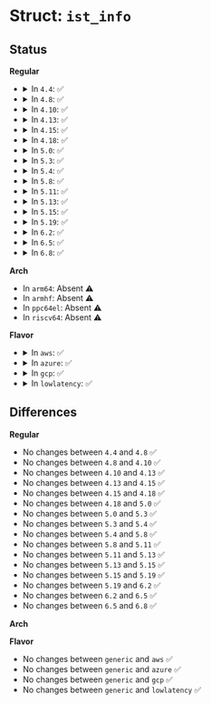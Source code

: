# Struct: <code>ist_info</code>

## Status
<b>Regular</b>
<ul>
<li>
<details>
<summary>In <code>4.4</code>: ✅</summary>

```c
struct ist_info {
    __u32 signature;
    __u32 command;
    __u32 event;
    __u32 perf_level;
};
```
</details>
</li>
<li>
<details>
<summary>In <code>4.8</code>: ✅</summary>

```c
struct ist_info {
    __u32 signature;
    __u32 command;
    __u32 event;
    __u32 perf_level;
};
```
</details>
</li>
<li>
<details>
<summary>In <code>4.10</code>: ✅</summary>

```c
struct ist_info {
    __u32 signature;
    __u32 command;
    __u32 event;
    __u32 perf_level;
};
```
</details>
</li>
<li>
<details>
<summary>In <code>4.13</code>: ✅</summary>

```c
struct ist_info {
    __u32 signature;
    __u32 command;
    __u32 event;
    __u32 perf_level;
};
```
</details>
</li>
<li>
<details>
<summary>In <code>4.15</code>: ✅</summary>

```c
struct ist_info {
    __u32 signature;
    __u32 command;
    __u32 event;
    __u32 perf_level;
};
```
</details>
</li>
<li>
<details>
<summary>In <code>4.18</code>: ✅</summary>

```c
struct ist_info {
    __u32 signature;
    __u32 command;
    __u32 event;
    __u32 perf_level;
};
```
</details>
</li>
<li>
<details>
<summary>In <code>5.0</code>: ✅</summary>

```c
struct ist_info {
    __u32 signature;
    __u32 command;
    __u32 event;
    __u32 perf_level;
};
```
</details>
</li>
<li>
<details>
<summary>In <code>5.3</code>: ✅</summary>

```c
struct ist_info {
    __u32 signature;
    __u32 command;
    __u32 event;
    __u32 perf_level;
};
```
</details>
</li>
<li>
<details>
<summary>In <code>5.4</code>: ✅</summary>

```c
struct ist_info {
    __u32 signature;
    __u32 command;
    __u32 event;
    __u32 perf_level;
};
```
</details>
</li>
<li>
<details>
<summary>In <code>5.8</code>: ✅</summary>

```c
struct ist_info {
    __u32 signature;
    __u32 command;
    __u32 event;
    __u32 perf_level;
};
```
</details>
</li>
<li>
<details>
<summary>In <code>5.11</code>: ✅</summary>

```c
struct ist_info {
    __u32 signature;
    __u32 command;
    __u32 event;
    __u32 perf_level;
};
```
</details>
</li>
<li>
<details>
<summary>In <code>5.13</code>: ✅</summary>

```c
struct ist_info {
    __u32 signature;
    __u32 command;
    __u32 event;
    __u32 perf_level;
};
```
</details>
</li>
<li>
<details>
<summary>In <code>5.15</code>: ✅</summary>

```c
struct ist_info {
    __u32 signature;
    __u32 command;
    __u32 event;
    __u32 perf_level;
};
```
</details>
</li>
<li>
<details>
<summary>In <code>5.19</code>: ✅</summary>

```c
struct ist_info {
    __u32 signature;
    __u32 command;
    __u32 event;
    __u32 perf_level;
};
```
</details>
</li>
<li>
<details>
<summary>In <code>6.2</code>: ✅</summary>

```c
struct ist_info {
    __u32 signature;
    __u32 command;
    __u32 event;
    __u32 perf_level;
};
```
</details>
</li>
<li>
<details>
<summary>In <code>6.5</code>: ✅</summary>

```c
struct ist_info {
    __u32 signature;
    __u32 command;
    __u32 event;
    __u32 perf_level;
};
```
</details>
</li>
<li>
<details>
<summary>In <code>6.8</code>: ✅</summary>

```c
struct ist_info {
    __u32 signature;
    __u32 command;
    __u32 event;
    __u32 perf_level;
};
```
</details>
</li>
</ul>
<b>Arch</b>
<ul>
<li>
In <code>arm64</code>: Absent ⚠️
</li>
<li>
In <code>armhf</code>: Absent ⚠️
</li>
<li>
In <code>ppc64el</code>: Absent ⚠️
</li>
<li>
In <code>riscv64</code>: Absent ⚠️
</li>
</ul>
<b>Flavor</b>
<ul>
<li>
<details>
<summary>In <code>aws</code>: ✅</summary>

```c
struct ist_info {
    __u32 signature;
    __u32 command;
    __u32 event;
    __u32 perf_level;
};
```
</details>
</li>
<li>
<details>
<summary>In <code>azure</code>: ✅</summary>

```c
struct ist_info {
    __u32 signature;
    __u32 command;
    __u32 event;
    __u32 perf_level;
};
```
</details>
</li>
<li>
<details>
<summary>In <code>gcp</code>: ✅</summary>

```c
struct ist_info {
    __u32 signature;
    __u32 command;
    __u32 event;
    __u32 perf_level;
};
```
</details>
</li>
<li>
<details>
<summary>In <code>lowlatency</code>: ✅</summary>

```c
struct ist_info {
    __u32 signature;
    __u32 command;
    __u32 event;
    __u32 perf_level;
};
```
</details>
</li>
</ul>

## Differences
<b>Regular</b>
<ul>
<li>
No changes between <code>4.4</code> and <code>4.8</code> ✅
</li>
<li>
No changes between <code>4.8</code> and <code>4.10</code> ✅
</li>
<li>
No changes between <code>4.10</code> and <code>4.13</code> ✅
</li>
<li>
No changes between <code>4.13</code> and <code>4.15</code> ✅
</li>
<li>
No changes between <code>4.15</code> and <code>4.18</code> ✅
</li>
<li>
No changes between <code>4.18</code> and <code>5.0</code> ✅
</li>
<li>
No changes between <code>5.0</code> and <code>5.3</code> ✅
</li>
<li>
No changes between <code>5.3</code> and <code>5.4</code> ✅
</li>
<li>
No changes between <code>5.4</code> and <code>5.8</code> ✅
</li>
<li>
No changes between <code>5.8</code> and <code>5.11</code> ✅
</li>
<li>
No changes between <code>5.11</code> and <code>5.13</code> ✅
</li>
<li>
No changes between <code>5.13</code> and <code>5.15</code> ✅
</li>
<li>
No changes between <code>5.15</code> and <code>5.19</code> ✅
</li>
<li>
No changes between <code>5.19</code> and <code>6.2</code> ✅
</li>
<li>
No changes between <code>6.2</code> and <code>6.5</code> ✅
</li>
<li>
No changes between <code>6.5</code> and <code>6.8</code> ✅
</li>
</ul>
<b>Arch</b>
<ul>
</ul>
<b>Flavor</b>
<ul>
<li>
No changes between <code>generic</code> and <code>aws</code> ✅
</li>
<li>
No changes between <code>generic</code> and <code>azure</code> ✅
</li>
<li>
No changes between <code>generic</code> and <code>gcp</code> ✅
</li>
<li>
No changes between <code>generic</code> and <code>lowlatency</code> ✅
</li>
</ul>
